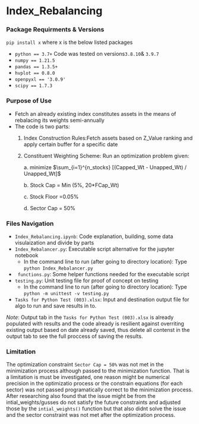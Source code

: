 # Index_Rebalancing

### Package Requirments & Versions
`pip install x` where x is the below listed packages
* `python == 3.7+` Code was tested on versions`3.8.10`& `3.9.7`
* `numpy == 1.21.5`
* `pandas == 1.3.5+`
* `hvplot == 0.8.0`
* `openpyxl == '3.0.9'`
* `scipy == 1.7.3`

### Purpose of Use
* Fetch an already existing index constitutes assets in the means of rebalacing its weights semi-annually
* The code is two parts:
    1. Index Construction Rules:Fetch assets based on Z_Value ranking and apply certain buffer for a specific date
    2. Constituent Weighting Scheme: Run an optimization problem given:
    
        a. minimize $\sum_{i=1}^{n_stocks} [(Capped_Wt - Unapped_Wt) / Unapped_Wt]$
        
        b. Stock Cap = Min (5%, 20*FCap_Wt)
        
        c. Stock Floor =0.05%
        
        d. Sector Cap = 50%

### Files Navigation
* `Index_Rebalancing.ipynb`: Code explanation, building, some data visulaization and divide by parts
* `Index_Rebalancer.py`: Executable script alternative for the jupyter notebook
    - In the command line to run (after going to directory location): Type `python Index_Rebalancer.py`
* ` functions.py`: Some helper functions needed for the executable script
* `testing.py`: Unit testing file for proof of concept on testing
    - In the command line to run (after going to directory location): Type `python -m unittest -v testing.py`
* `Tasks for Python Test (003).xlsx`: Input and destination output file for algo to run and save results in to. 

*Note*: Output tab in the  `Tasks for Python Test (003).xlsx` is already populated with results and the code already is resilient against overriting existing output based on date already saved, thus delete all contenst in the output tab to see the full proccess of saving the results.

### Limitation
The optimization constraint `Sector Cap = 50%` was not met in the minimization process although passed to the minimization
function. That is a limitation is must be investigated, one reason might be numerical precision in the optimizatio process
or the constrain equations (for each sector) was not passed programatically correct to the minimization process.
After researching also found that the issue might be from the intial_weights/gusses do not satisfy the future constraints and adjusted those by the `intial_weights()` function but that also didnt solve the issue and the sector constraint was not met after the optimization process.

